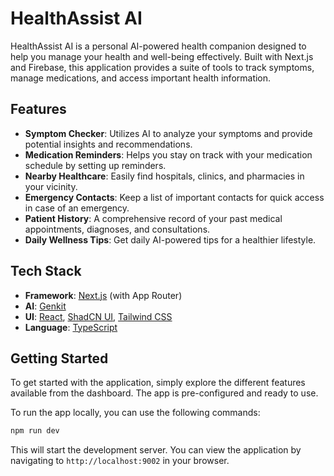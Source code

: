 # HealthAssist AI

HealthAssist AI is a personal AI-powered health companion designed to help you manage your health and well-being effectively. Built with Next.js and Firebase, this application provides a suite of tools to track symptoms, manage medications, and access important health information.

## Features

- **Symptom Checker**: Utilizes AI to analyze your symptoms and provide potential insights and recommendations.
- **Medication Reminders**: Helps you stay on track with your medication schedule by setting up reminders.
- **Nearby Healthcare**: Easily find hospitals, clinics, and pharmacies in your vicinity.
- **Emergency Contacts**: Keep a list of important contacts for quick access in case of an emergency.
- **Patient History**: A comprehensive record of your past medical appointments, diagnoses, and consultations.
- **Daily Wellness Tips**: Get daily AI-powered tips for a healthier lifestyle.

## Tech Stack

- **Framework**: [Next.js](https://nextjs.org/) (with App Router)
- **AI**: [Genkit](https://firebase.google.com/docs/genkit)
- **UI**: [React](https://react.dev/), [ShadCN UI](https://ui.shadcn.com/), [Tailwind CSS](https://tailwindcss.com/)
- **Language**: [TypeScript](https://www.typescriptlang.org/)

## Getting Started

To get started with the application, simply explore the different features available from the dashboard. The app is pre-configured and ready to use.

To run the app locally, you can use the following commands:

```bash
npm run dev
```

This will start the development server. You can view the application by navigating to `http://localhost:9002` in your browser.
